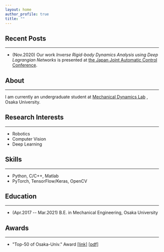```yaml
---
layout: home
author_profile: true
title: ""
---
```

## Recent Posts
***
  - (Nov.2020) Our work *Inverse Rigid-body Dynamics Analysis using Deep Lagrangian Networks* is presented at [the Japan Joint Automatic Control Conference](https://www.sice.jp/rengo63/).

## About
***
  I am currently an undergraduate student at [Mechanical Dynamics Lab](https://ishikawa-lab.sakura.ne.jp/) , Osaka University.

## Research Interests
***
  - Robotics
  - Computer Vision
  - Deep Learning

## Skills
***
  - Python, C/C++, Matlab
  - PyTorch, TensorFlow/Keras, OpenCV

## Education
***
  - (Apr.2017 -- Mar.2021) B.E. in Mechanical Engineering, Osaka University

## Awards
***
  - "Top-50 of Osaka-Univ." Award [[link]](https://www.celas.osaka-u.ac.jp/top-50-of-osaka-univ/) [[pdf]](https://www.celas.osaka-u.ac.jp/wp-content/uploads/2019/01/h30_prize_recipients.pdf)